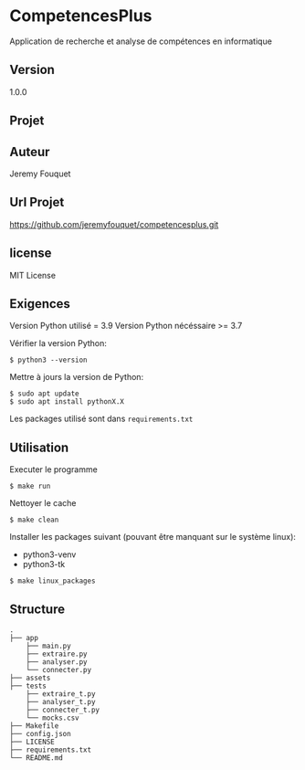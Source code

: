 # CompetencesPlus

Application de recherche et analyse de compétences en informatique

## Version

1.0.0

## Projet

## Auteur

Jeremy Fouquet

## Url Projet

https://github.com/jeremyfouquet/competencesplus.git

## license

MIT License

## Exigences

Version Python utilisé = 3.9
Version Python nécéssaire >= 3.7

Vérifier la version Python:
```
$ python3 --version
```

Mettre à jours la version de Python:
```
$ sudo apt update
$ sudo apt install pythonX.X
```

Les packages utilisé sont dans `requirements.txt`

## Utilisation

Executer le programme
```
$ make run
```

Nettoyer le cache
```
$ make clean
```

Installer les packages suivant (pouvant être manquant sur le système linux):
- python3-venv
- python3-tk
```
$ make linux_packages
```

## Structure
    .
    ├── app
        ├── main.py
        ├── extraire.py
        ├── analyser.py
        └── connecter.py
    ├── assets
    ├── tests
        ├── extraire_t.py
        ├── analyser_t.py
        ├── connecter_t.py
        └── mocks.csv
    ├── Makefile
    ├── config.json
    ├── LICENSE
    ├── requirements.txt
    └── README.md
